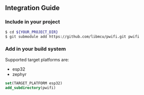 ## Integration Guide

### Include in your project

```bash
$ cd ${YOUR_PROJECT_DIR}
$ git submodule add https://github.com/libmcu/pwifi.git pwifi
```

### Add in your build system

Supported target platforms are:

- esp32
- zephyr

```cmake
set(TARGET_PLATFORM esp32)
add_subdirectory(pwifi)
```
